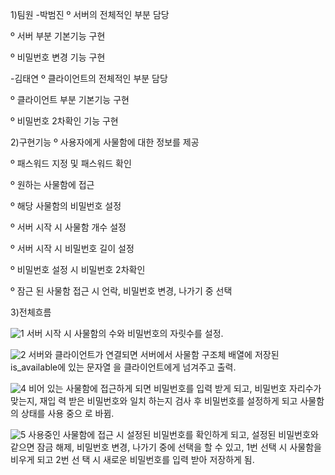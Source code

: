 1)팀원
-박범진
º 서버의 전체적인 부분 담당

º 서버 부분 기본기능 구현

º 비밀번호 변경 기능 구현

-김태연
º 클라이언트의 전체적인 부분 담당

º 클라이언트 부분 기본기능 구현

º 비밀번호 2차확인 기능 구현


2)구현기능
º 사용자에게 사물함에 대한 정보를 제공

º 패스워드 지정 및 패스워드 확인

º 원하는 사물함에 접근

º 해당 사물함의 비밀번호 설정

º 서버 시작 시 사물함 개수 설정

º 서버 시작 시 비밀번호 길이 설정

º 비밀번호 설정 시 비밀번호 2차확인

º 잠근 된 사물함 접근 시 언락, 비밀번호 변경, 나가기 중 선택




3)전체흐름

![1](https://user-images.githubusercontent.com/87348209/146746868-122a61cd-8a45-46a9-8269-0d7ba38d090d.PNG)
서버 시작 시 사물함의 수와 비밀번호의 자릿수를 설정.

![2](https://user-images.githubusercontent.com/87348209/146746937-813ed4aa-948e-475e-a49a-b43d8fd9fd7b.PNG)
서버와 클라이언트가 연결되면 서버에서 사물함 구조체 배열에 저장된 is_available에 있는 문자열
을 클라이언트에게 넘겨주고 출력.

![4](https://user-images.githubusercontent.com/87348209/146747015-e0331484-d694-481a-ad60-3719b43e9157.PNG)
비어 있는 사물함에 접근하게 되면 비밀번호를 입력 받게 되고, 비밀번호 자리수가 맞는지, 재입
력 받은 비밀번호와 일치 하는지 검사 후 비밀번호를 설정하게 되고 사물함의 상태를 사용 중으
로 바뀜.

![5](https://user-images.githubusercontent.com/87348209/146747111-965d6730-6774-432a-8773-eb509885e5bb.PNG)
사용중인 사물함에 접근 시 설정된 비밀번호를 확인하게 되고, 설정된 비밀번호와 같으면 잠금
해제, 비밀번호 변경, 나가기 중에 선택을 할 수 있고, 1번 선택 시 사물함을 비우게 되고 2번 선
택 시 새로운 비밀번호를 입력 받아 저장하게 됨.
